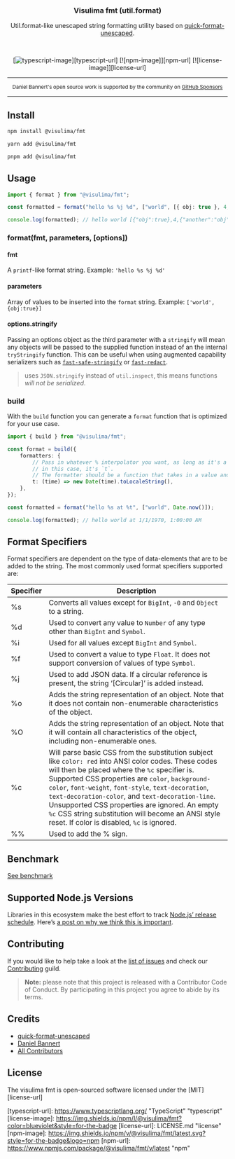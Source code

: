 <div align="center">
  <h3>Visulima fmt (util.format)</h3>
  <p>
  Util.format-like unescaped string formatting utility based on <a href="https://github.com/pinojs/quick-format-unescaped">quick-format-unescaped</a>.
  </p>
</div>

<br />

<div align="center">

[![typescript-image]][typescript-url] [![npm-image]][npm-url] [![license-image]][license-url]

</div>

---

<div align="center">
    <p>
        <sup>
            Daniel Bannert's open source work is supported by the community on <a href="https://github.com/sponsors/prisis">GitHub Sponsors</a>
        </sup>
    </p>
</div>

---

## Install

```sh
npm install @visulima/fmt
```

```sh
yarn add @visulima/fmt
```

```sh
pnpm add @visulima/fmt
```

## Usage

```typescript
import { format } from "@visulima/fmt";

const formatted = format("hello %s %j %d", ["world", [{ obj: true }, 4, { another: "obj" }]]);

console.log(formatted); // hello world [{"obj":true},4,{"another":"obj"}] NaN
```

### format(fmt, parameters, [options])

#### fmt

A `printf`-like format string. Example: `'hello %s %j %d'`

#### parameters

Array of values to be inserted into the `format` string. Example: `['world', {obj:true}]`

#### options.stringify

Passing an options object as the third parameter with a `stringify` will mean
any objects will be passed to the supplied function instead of an the
internal `tryStringify` function. This can be useful when using augmented
capability serializers such as [`fast-safe-stringify`](http://github.com/davidmarkclements/fast-safe-stringify) or [`fast-redact`](http://github.com/davidmarkclements/fast-redact).

> uses `JSON.stringify` instead of `util.inspect`, this means functions _will not be serialized_.

### build

With the `build` function you can generate a `format` function that is optimized for your use case.

```typescript
import { build } from "@visulima/fmt";

const format = build({
    formatters: {
        // Pass in whatever % interpolator you want, as long as it's a single character;
        // in this case, it's `t`.
        // The formatter should be a function that takes in a value and returns the formatted value.
        t: (time) => new Date(time).toLocaleString(),
    },
});

const formatted = format("hello %s at %t", ["world", Date.now()]);

console.log(formatted); // hello world at 1/1/1970, 1:00:00 AM
```

## Format Specifiers

Format specifiers are dependent on the type of data-elements that are to be added to the string.
The most commonly used format specifiers supported are:

| Specifier | Description                                                                                                                                                                                                                                                                                                                                                                                                                                                                   |
| --------- | ----------------------------------------------------------------------------------------------------------------------------------------------------------------------------------------------------------------------------------------------------------------------------------------------------------------------------------------------------------------------------------------------------------------------------------------------------------------------------- |
| %s        | Converts all values except for `BigInt`, `-0` and `Object` to a string.                                                                                                                                                                                                                                                                                                                                                                                                       |
| %d        | Used to convert any value to `Number` of any type other than `BigInt` and `Symbol`.                                                                                                                                                                                                                                                                                                                                                                                           |
| %i        | Used for all values except `BigInt` and `Symbol`.                                                                                                                                                                                                                                                                                                                                                                                                                             |
| %f        | Used to convert a value to type `Float`. It does not support conversion of values of type `Symbol`.                                                                                                                                                                                                                                                                                                                                                                           |
| %j        | Used to add JSON data. If a circular reference is present, the string ‘[Circular]’ is added instead.                                                                                                                                                                                                                                                                                                                                                                          |
| %o        | Adds the string representation of an object. Note that it does not contain non-enumerable characteristics of the object.                                                                                                                                                                                                                                                                                                                                                      |
| %O        | Adds the string representation of an object. Note that it will contain all characteristics of the object, including non-enumerable ones.                                                                                                                                                                                                                                                                                                                                      |
| %c        | Will parse basic CSS from the substitution subject like `color: red` into ANSI color codes. These codes will then be placed where the `%c` specifier is. Supported CSS properties are `color`, `background-color`, `font-weight`, `font-style`, `text-decoration`, `text-decoration-color`, and `text-decoration-line`. Unsupported CSS properties are ignored. An empty `%c` CSS string substitution will become an ANSI style reset. If color is disabled, `%c` is ignored. |
| %%        | Used to add the % sign.                                                                                                                                                                                                                                                                                                                                                                                                                                                       |

## Benchmark

[See benchmark](./__bench__/README.md)

## Supported Node.js Versions

Libraries in this ecosystem make the best effort to track [Node.js’ release schedule](https://github.com/nodejs/release#release-schedule).
Here’s [a post on why we think this is important](https://medium.com/the-node-js-collection/maintainers-should-consider-following-node-js-release-schedule-ab08ed4de71a).

## Contributing

If you would like to help take a look at the [list of issues](https://github.com/visulima/visulima/issues) and check our [Contributing](.github/CONTRIBUTING.md) guild.

> **Note:** please note that this project is released with a Contributor Code of Conduct. By participating in this project you agree to abide by its terms.

## Credits

- [quick-format-unescaped](https://github.com/pinojs/quick-format-unescaped)
- [Daniel Bannert](https://github.com/prisis)
- [All Contributors](https://github.com/visulima/visulima/graphs/contributors)

## License

The visulima fmt is open-sourced software licensed under the [MIT][license-url]

[typescript-image]: https://img.shields.io/badge/Typescript-294E80.svg?style=for-the-badge&logo=typescript

[typescript-url]: https://www.typescriptlang.org/ "TypeScript" "typescript"
[license-image]: https://img.shields.io/npm/l/@visulima/fmt?color=blueviolet&style=for-the-badge
[license-url]: LICENSE.md "license"
[npm-image]: https://img.shields.io/npm/v/@visulima/fmt/latest.svg?style=for-the-badge&logo=npm
[npm-url]: https://www.npmjs.com/package/@visulima/fmt/v/latest "npm"
